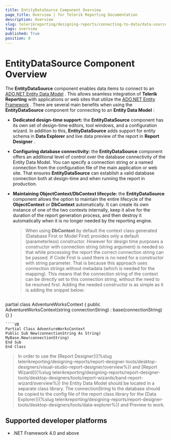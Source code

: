 ```yaml
---
title: EntityDataSource Component Overview
page_title: Overview | for Telerik Reporting Documentation
description: Overview
slug: telerikreporting/designing-reports/connecting-to-data/data-source-components/entitydatasource-component/overview
tags: overview
published: True
position: 0
---
```


# EntityDataSource Component Overview



The __EntityDataSource__  component enables data items to connect to an  [ADO.NET Entity Data Model](https://docs.microsoft.com/en-us/dotnet/framework/data/adonet/entity-data-model) .          This allows seamless integration of __Telerik Reporting__  with applications or web sites that utilize          the  [ADO.NET Entity Framework](https://docs.microsoft.com/en-us/dotnet/framework/data/adonet/ef/overview) . There are several main benefits when using the __EntityDataSource__           component for connecting to an __Entity Data Model__ :

*  __Dedicated design-time support:__  the __EntityDataSource__  component has its own set of design-time editors,
    tool windows, and a configuration wizard. In addition to this, __EntityDataSource__  adds support for entity schema
    in __Data Explorer__  and live data preview of the report in __Report Designer__  .

*  __Configuring database connectivity:__  the __EntityDataSource__  component offers an additional level of 
    control over the database connectivity of the Entity Data Model. You can specify a connection string or a named 
    connection from the configuration file of the main application or web site. That ensures __EntityDataSource__  can 
    establish a valid database connection both at design-time and when running the report in production.

*  __Maintaining ObjectContext/DbContext lifecycle:__  the __EntityDataSource__  component allows 
    the option to maintain the entire lifecycle of the __ObjectContext__  or __DbContext__  automatically. It can create its own
    instance of one of the two contexts internally, keep it alive for the duration of the report generation process,
    and then destroy it automatically when it is no longer needed by the reporting engine.

   >    When using  __DbContext__  by default the context class generated (Database First or Model First) provides only a default (parameterless) constructor.      However for design time purposes a constructor with connection string (string argument) is needed so that while processing the report the correct      connection string can be passed.      If Code First is used there is no need for a constructor with string parameter.      That is because this approach uses connection strings without metadata (which is  needed for the mapping). This means that the connection string of the context can be directly set to this connection string, without the need to be resolved first.      Adding the needed constructor is as simple as it is adding the snippet below:    

    
      ````C#
partial class AdventureWorksContext
{
public AdventureWorksContext(string connectionString) : base(connectionString) {}
}
````
````VB
Partial Class AdventureWorksContext
Public Sub New(connectionString As String)
MyBase.New(connectionString)
End Sub
End Class
````

> In order to use the [Report Designer]({%slug telerikreporting/designing-reports/report-designer-tools/desktop-designers/visual-studio-report-designer/overview%}) and [Report Wizard]({%slug telerikreporting/designing-reports/report-designer-tools/desktop-designers/tools/report-wizards/band-report-wizard/overview%})           the Entity Data Model should be located in a separate class library. The connectionString to the database should be copied to the config file of the report class           library for the [Data Explorer]({%slug telerikreporting/designing-reports/report-designer-tools/desktop-designers/tools/data-explorer%}) and Preview to work.         

## Supported developer platforms

* .NET Framework 4.0 and above             


